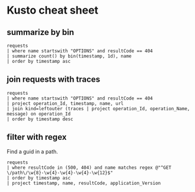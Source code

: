 # Kusto cheat sheet

## summarize by bin

```kusto
requests 
| where name startswith "OPTIONS" and resultCode == 404
| summarize count() by bin(timestamp, 1d), name
| order by timestamp asc
```

## join requests with traces

```kusto
requests 
| where name startswith "OPTIONS" and resultCode == 404
| project operation_Id, timestamp, name, url
| join kind=leftouter (traces | project operation_Id, operation_Name, message) on operation_Id
| order by timestamp desc
```

## filter with regex

Find a guid in a path.

```kusto
requests
| where resultCode in (500, 404) and name matches regex @"^GET \/path\/\w{8}-\w{4}-\w{4}-\w{4}-\w{12}$"
| order by timestamp asc
| project timestamp, name, resultCode, application_Version
```
